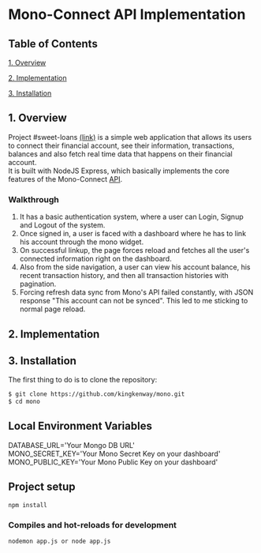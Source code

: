 # Mono-Connect API Implementation

## Table of Contents  

[1. Overview](#1-overview) 

[2. Implementation](#2-implementation) 

[3. Installation](#3-installation)  


## 1. Overview  

Project #sweet-loans [(link)](https://sweet-loans.herokuapp.com/) is a simple web application that allows its users to connect their financial account, see their information, transactions, balances and also fetch real time data that happens on their financial account.  
It is built with NodeJS Express, which basically implements the core features of the Mono-Connect [API](https://docs.mono.co/reference).

### Walkthrough <br />
1. It has a basic authentication system, where a user can Login, Signup and Logout of the system. <br />
2. Once signed in, a user is faced with a dashboard where he has to link his account through the mono widget. <br />
3. On successful linkup, the page forces reload and fetches all the user's connected information right on the dashboard.<br />
4. Also from the side navigation, a user can view his account balance, his recent transaction history, and then all transaction histories with pagination.<br />
5. Forcing refresh data sync from Mono's API failed constantly, with JSON response "This account can not be synced". This led to me sticking to normal page reload. <br />


## 2. Implementation  





## 3. Installation

The first thing to do is to clone the repository:


```sh
$ git clone https://github.com/kingkenway/mono.git
$ cd mono
```

## Local Environment Variables
DATABASE_URL='Your Mongo DB URL'  
MONO_SECRET_KEY='Your Mono Secret Key on your dashboard'  
MONO_PUBLIC_KEY='Your Mono Public Key on your dashboard'  

## Project setup
```
npm install
```

### Compiles and hot-reloads for development
```
nodemon app.js or node app.js
```
